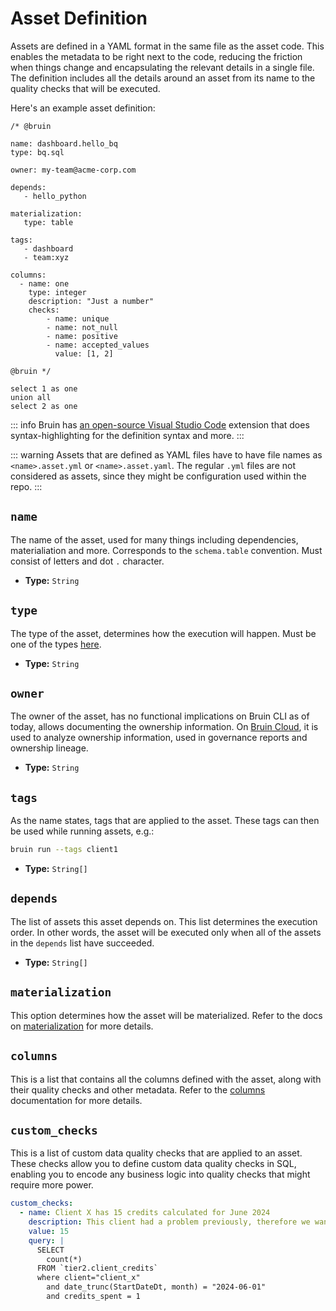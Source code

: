 # Asset Definition
Assets are defined in a YAML format in the same file as the asset code. 
This enables the metadata to be right next to the code, reducing the friction when things change and encapsulating the relevant details in a single file. 
The definition includes all the details around an asset from its name to the quality checks that will be executed.

Here's an example asset definition:
```bruin-sql
/* @bruin

name: dashboard.hello_bq
type: bq.sql

owner: my-team@acme-corp.com

depends:
   - hello_python

materialization:
   type: table

tags:
   - dashboard
   - team:xyz
   
columns:
  - name: one
    type: integer
    description: "Just a number"
    checks:
        - name: unique
        - name: not_null
        - name: positive
        - name: accepted_values
          value: [1, 2]

@bruin */

select 1 as one
union all
select 2 as one
```

::: info
Bruin has [an open-source Visual Studio Code](https://marketplace.visualstudio.com/items?itemName=bruin.bruin) extension that does syntax-highlighting for the definition syntax and more.
:::

::: warning
Assets that are defined as YAML files have to have file names as `<name>.asset.yml` or `<name>.asset.yaml`. The regular `.yml` files are not considered as assets, since they might be configuration used within the repo.
:::

## `name`
The name of the asset, used for many things including dependencies, materialiation and more. Corresponds to the `schema.table` convention.
Must consist of letters and dot `.` character.
- **Type:** `String`

## `type`
The type of the asset, determines how the execution will happen. Must be one of the types [here](https://github.com/bruin-data/bruin/blob/main/pkg/executor/defaults.go).
- **Type:** `String` 

## `owner`
The owner of the asset, has no functional implications on Bruin CLI as of today, allows documenting the ownership information. On [Bruin Cloud](https://getbruin.com), it is used to analyze ownership information, used in governance reports and ownership lineage.  
- **Type:** `String` 

## `tags`
As the name states, tags that are applied to the asset. These tags can then be used while running assets, e.g.:
```bash
bruin run --tags client1
```
- **Type:** `String[]` 

## `depends`
The list of assets this asset depends on. This list determines the execution order.
In other words, the asset will be executed only when all of the assets in the `depends` list have succeeded.
- **Type:** `String[]`

## `materialization`
This option determines how the asset will be materialized. Refer to the docs on [materialization](./materialization) for more details.

## `columns`

This is a list that contains all the columns defined with the asset, along with their quality checks and other metadata. Refer to the [columns](./columns.md) documentation for more details.

## `custom_checks`
This is a list of custom data quality checks that are applied to an asset. These checks allow you to define custom data quality checks in SQL, enabling you to encode any business logic into quality checks that might require more power.

```yaml
custom_checks:
  - name: Client X has 15 credits calculated for June 2024
    description: This client had a problem previously, therefore we want to ensure the numbers make sense, see the ticket ACME-1234 for more details. 
    value: 15
    query: |
      SELECT
        count(*)
      FROM `tier2.client_credits`
      where client="client_x" 
        and date_trunc(StartDateDt, month) = "2024-06-01"
        and credits_spent = 1
```